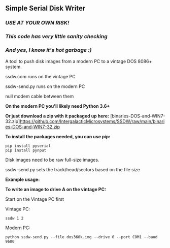 ## Simple Serial Disk Writer

### ***USE AT YOUR OWN RISK!***
### ***This code has very little sanity checking***
### ***And yes, I know it's hot garbage :)***

A tool to push disk images from a modern PC to a vintage DOS 8086+ system.

ssdw.com runs on the vintage PC

ssdw-send.py runs on the modern PC

null modem cable between them

**On the modern PC you'll likely need Python 3.6+**

**Or just download a zip with it packaged up here:**
[binaries-DOS-and-WIN7-32.zip]https://github.com/IntergalacticMicrosystems/SSDW/raw/main/binaries-DOS-and-WIN7-32.zip

**To install the packages needed, you can use pip:**
```
pip install pyserial
pip install pynput
```

Disk images need to be raw full-size images.

ssdw-send.py sets the track/head/sectors based on the file size

**Example usage:**

**To write an image to drive A on the vintage PC:**

Start on the Vintage PC first

Vintage PC:

```
ssdw 1 2
```

Modern PC:

```
python ssdw-send.py --file dos360k.img --drive 0 --port COM1 --baud 9600
```
